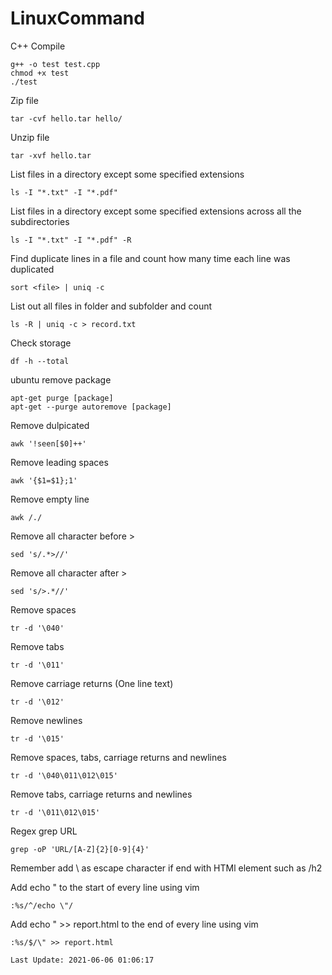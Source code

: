 # LinuxCommand

C++ Compile
```
g++ -o test test.cpp
chmod +x test
./test
```

Zip file
```
tar -cvf hello.tar hello/
```

Unzip file
```
tar -xvf hello.tar
```

List files in a directory except some specified extensions
```
ls -I "*.txt" -I "*.pdf"
```

List files in a directory except some specified extensions across all the subdirectories
```
ls -I "*.txt" -I "*.pdf" -R
```

Find duplicate lines in a file and count how many time each line was duplicated
```
sort <file> | uniq -c
```

List out all files in folder and subfolder and count
```
ls -R | uniq -c > record.txt
```

Check storage
```
df -h --total
```

ubuntu remove package
```
apt-get purge [package]
apt-get --purge autoremove [package]
```

Remove dulpicated
```
awk '!seen[$0]++'
```

Remove leading spaces
```
awk '{$1=$1};1'
```

Remove empty line
```
awk /./
```

Remove all character before >
```
sed 's/.*>//'
```

Remove all character after >
```
sed 's/>.*//'
```

Remove spaces
```
tr -d '\040'
```

Remove tabs
```
tr -d '\011'
```

Remove carriage returns (One line text)
```
tr -d '\012'
```

Remove newlines
```
tr -d '\015'
```

Remove spaces, tabs, carriage returns and newlines
```
tr -d '\040\011\012\015'
```

Remove tabs, carriage returns and newlines
```
tr -d '\011\012\015'
```

Regex grep URL
```
grep -oP 'URL/[A-Z]{2}[0-9]{4}'
```
Remember add \ as escape character if end with HTMl element such as /h2

Add echo " to the start of every line using vim
```
:%s/^/echo \"/
```

Add echo " >> report.html to the end of every line using vim
```
:%s/$/\" >> report.html
```

`
Last Update: 2021-06-06 01:06:17
`
